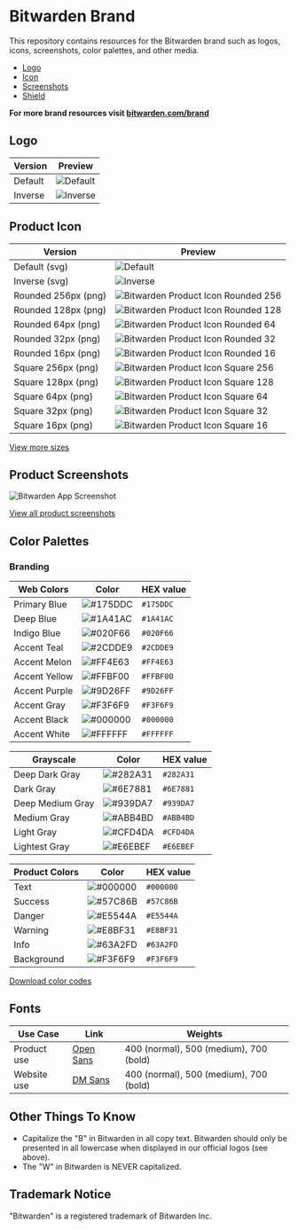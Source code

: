 # Bitwarden Brand

This repository contains resources for the Bitwarden brand such as logos, icons, screenshots, color palettes, and other media.


- [Logo](/logos)
- [Icon](/icons)
- [Screenshots](/screenshots)
- [Shield](/shield)

**For more brand resources visit [bitwarden.com/brand](https://bitwarden.com/brand/)**

## Logo

| Version | Preview |
|---|---|
| Default | ![Default](/logos/logo-horizontal-blue.svg) |  
| Inverse | ![Inverse](/logos/logo-horizontal-white.svg) |

## Product Icon

| Version | Preview |
|---|---|
| Default (svg) | ![Default](/logos/icon.svg) |  
| Inverse (svg) | ![Inverse](/logos/icon-inverse.svg) |
| Rounded 256px (png) | ![Bitwarden Product Icon Rounded 256](/icons/256x256.png "Bitwarden Product Icon Rounded 256")  |
| Rounded 128px (png) | ![Bitwarden Product Icon Rounded 128](/icons/128x128.png "Bitwarden Product Icon Rounded 128")  |
| Rounded 64px (png) | ![Bitwarden Product Icon Rounded 64](/icons/64x64.png "Bitwarden Product Icon Rounded 64")  |
| Rounded 32px (png) | ![Bitwarden Product Icon Rounded 32](/icons/32x32.png "Bitwarden Product Icon Rounded 32")  |
| Rounded 16px (png) | ![Bitwarden Product Icon Rounded 16](/icons/16x16.png "Bitwarden Product Icon Rounded 16")  |
| Square 256px (png) | ![Bitwarden Product Icon Square 256](/icons/square-256x256.png "Bitwarden Product Icon Square 256")  |
| Square 128px (png) | ![Bitwarden Product Icon Square 128](/icons/square-128x128.png "Bitwarden Product Icon Square 128")  |
| Square 64px (png) | ![Bitwarden Product Icon Square 64](/icons/square-64x64.png "Bitwarden Product Icon Square 64")  |
| Square 32px (png) | ![Bitwarden Product Icon Square 32](/icons/square-32x32.png "Bitwarden Product Icon Square 32")  |
| Square 16px (png) | ![Bitwarden Product Icon Square 16](/icons/square-16x16.png "Bitwarden Product Icon Square 16")  |

[View more sizes](/icons)

## Product Screenshots

![Bitwarden App Screenshot](/screenshots/apps-combo.png)

[View all product screenshots](/screenshots)

## Color Palettes

### Branding

| Web Colors   | Color  | HEX value |
|------------|-----------|-----------|
| Primary Blue       | ![#175DDC](https://www.singlecolorimage.com/get/175DDC/32x32) |   `#175DDC` |
| Deep Blue     | ![#1A41AC](https://www.singlecolorimage.com/get/1A41AC/32x32) |  `#1A41AC` |
| Indigo Blue     | ![#020F66](https://www.singlecolorimage.com/get/020F66/32x32) |  `#020F66` |
| Accent Teal      | ![#2CDDE9](https://www.singlecolorimage.com/get/2CDDE9/32x32) |  `#2CDDE9` |
| Accent Melon       | ![#FF4E63](https://www.singlecolorimage.com/get/FF4E63/32x32) |  `#FF4E63` |
| Accent Yellow      | ![#FFBF00](https://www.singlecolorimage.com/get/FFBF00/32x32) |  `#FFBF00` |
| Accent Purple      | ![#9D26FF](https://www.singlecolorimage.com/get/9D26FF/32x32) |  `#9D26FF` |
| Accent Gray      | ![#F3F6F9](https://www.singlecolorimage.com/get/F3F6F9/32x32) |  `#F3F6F9` |
| Accent Black      | ![#000000](https://www.singlecolorimage.com/get/000000/32x32) |  `#000000` |
| Accent White      | ![#FFFFFF](https://www.singlecolorimage.com/get/FFFFFF/32x32) |  `#FFFFFF` |

| Grayscale   |   Color  | HEX value |
|------------|-----------|-----------|
| Deep Dark Gray       | ![#282A31](https://www.singlecolorimage.com/get/282A31/32x32) |     `#282A31` |
| Dark Gray     | ![#6E7881](https://www.singlecolorimage.com/get/6E7881/32x32) |    `#6E7881` |
| Deep Medium Gray     | ![#939DA7](https://www.singlecolorimage.com/get/939DA7/32x32) |    `#939DA7` |
| Medium Gray      | ![#ABB4BD](https://www.singlecolorimage.com/get/ABB4BD/32x32) |    `#ABB4BD` |
| Light Gray       | ![#CFD4DA](https://www.singlecolorimage.com/get/CFD4DA/32x32) |   `#CFD4DA` |
| Lightest Gray      | ![#E6EBEF](https://www.singlecolorimage.com/get/E6EBEF/32x32) |    `#E6EBEF` |

| Product Colors   |   Color  | HEX value |
|------------|-----------|-----------|
| Text       | ![#000000](https://www.singlecolorimage.com/get/000000/32x32) |     `#000000` |
| Success     | ![#57C86B](https://www.singlecolorimage.com/get/57C86B/32x32) |    `#57C86B` |
| Danger     | ![#E5544A](https://www.singlecolorimage.com/get/E5544A/32x32) |    `#E5544A` |
| Warning      | ![#E8BF31](https://www.singlecolorimage.com/get/E8BF31/32x32) |    `#E8BF31` |
| Info       | ![#63A2FD](https://www.singlecolorimage.com/get/63A2FD/32x32) |    `#63A2FD` |
| Background      | ![#F3F6F9](https://www.singlecolorimage.com/get/F3F6F9/32x32) |    `#F3F6F9` |


[Download color codes](/brand-colors/pallette.scss)

## Fonts

| Use Case  | Link |  Weights  |
|---|---|---|
| Product use  |  [Open Sans](https://fonts.google.com/specimen/Open+Sans)  | 400 (normal), 500 (medium), 700 (bold) |
| Website use  |  [DM Sans](https://fonts.google.com/specimen/DM+Sans)  | 400 (normal), 500 (medium), 700 (bold) |


## Other Things To Know

- Capitalize the "B" in Bitwarden in all copy text. Bitwarden should only be presented in all lowercase when displayed in our official logos (see above).
- The "W" in Bitwarden is NEVER capitalized.

## Trademark Notice

"Bitwarden" is a registered trademark of Bitwarden Inc.

